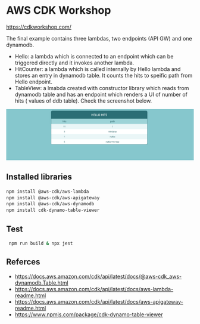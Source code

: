# AWS CDK Workshop

https://cdkworkshop.com/

The final example contains three lambdas, two endpoints (API GW) and one dynamodb.
- Hello: a lambda which is connected to an endpoint which can be triggered directly and it invokes another lambda.
- HitCounter: a lambda which is called internally by Hello lambda and stores an entry in dynamodb table. It counts the hits to speific path from Hello endpoint.
- TableView: a lmabda created with constructor library which reads from dynamodb table and has an endpoint which renders a UI of number of hits ( values of ddb table). Check the screenshot below.
  
![Table viewer](scrennshot.png)


## Installed libraries

```bash
npm install @aws-cdk/aws-lambda
npm install @aws-cdk/aws-apigateway
npm install @aws-cdk/aws-dynamodb
npm install cdk-dynamo-table-viewer
```

## Test
```bash
 npm run build & npx jest
````

## Referces
- https://docs.aws.amazon.com/cdk/api/latest/docs/@aws-cdk_aws-dynamodb.Table.html
- https://docs.aws.amazon.com/cdk/api/latest/docs/aws-lambda-readme.html
- https://docs.aws.amazon.com/cdk/api/latest/docs/aws-apigateway-readme.html
- https://www.npmjs.com/package/cdk-dynamo-table-viewer
